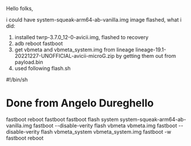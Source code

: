 Hello folks,

i could have system-squeak-arm64-ab-vanilla.img image flashed, 
what i did:

1) installed twrp-3.7.0_12-0-avicii.img, flashed to recovery
2) adb reboot fastboot
3) get vbmeta and vbmeta_system.img from lineage
    lineage-19.1-20221227-UNOFFICIAL-avicii-microG.zip
    by getting them out from payload.bin
4) used following flash.sh

#!/bin/sh
#
# Done from Angelo Dureghello

fastboot reboot fastboot
fastboot flash system system-squeak-arm64-ab-vanilla.img
fastboot --disable-verity flash vbmeta vbmeta.img
fastboot --disable-verity flash vbmeta_system vbmeta_system.img
fastboot -w
fastboot reboot